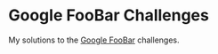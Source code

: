 # Google FooBar Challenges

My solutions to the [Google FooBar](https://medium.com/plutonic-services/things-you-should-know-about-google-foobar-invitation-703a535bf30f) challenges. 
